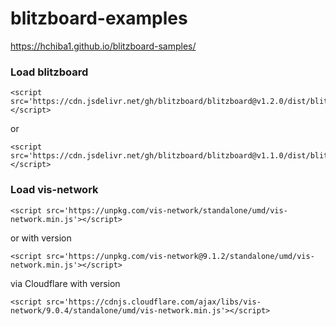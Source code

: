 # blitzboard-examples

https://hchiba1.github.io/blitzboard-samples/

### Load blitzboard
```
<script src='https://cdn.jsdelivr.net/gh/blitzboard/blitzboard@v1.2.0/dist/blitzboard.bundle.min.js'></script>
```
or
```
<script src='https://cdn.jsdelivr.net/gh/blitzboard/blitzboard@v1.1.0/dist/blitzboard.bundle.min.js'></script>
```

### Load vis-network
```
<script src='https://unpkg.com/vis-network/standalone/umd/vis-network.min.js'></script>
```
or with version
```
<script src='https://unpkg.com/vis-network@9.1.2/standalone/umd/vis-network.min.js'></script>
```
via Cloudflare with version
```
<script src='https://cdnjs.cloudflare.com/ajax/libs/vis-network/9.0.4/standalone/umd/vis-network.min.js'></script>
```
